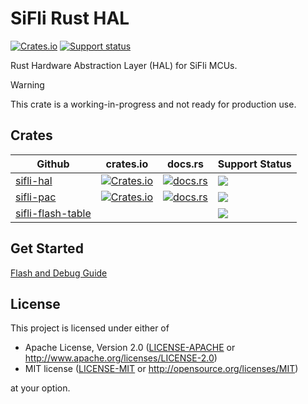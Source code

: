 # SiFli Rust HAL

[![Crates.io][badge-license]][crates]
[![Support status][badge-support-status]][githubrepo]

[badge-license]: https://img.shields.io/crates/l/sifli-hal?style=for-the-badge
[badge-support-status]: https://img.shields.io/badge/Support_status-Community-mediumpurple?style=for-the-badge
[crates]: https://crates.io/crates/sifli-hal
[githubrepo]: https://github.com/OpenSiFli/sifli-rs

Rust Hardware Abstraction Layer (HAL) for SiFli MCUs.

> [!WARNING]
> 
> This crate is a working-in-progress and not ready for production use.

## Crates
| Github                                                       | crates.io                                       | docs.rs                                    | Support Status       |
| ------------------------------------------------------------ | ----------------------------------------------- | ------------------------------------------ | -------------------- |
| [sifli-hal](https://github.com/OpenSiFli/sifli-rs/tree/main/sifli-hal) | [![Crates.io][hal-badge-version]][hal-cratesio] | [![docs.rs][hal-badge-docsrs]][hal-docsrs] | ![][badge-community] |
| [sifli-pac](https://github.com/OpenSiFli/sifli-pac)          | [![Crates.io][pac-badge-version]][pac-cratesio] | [![docs.rs][pac-badge-docsrs]][pac-docsrs] | ![][badge-community] |
| [sifli-flash-table ](https://github.com/OpenSiFli/sifli-rs/tree/main/sifli-flash-table) |                                                 |                                            | ![][badge-community] |

[badge-community]: https://img.shields.io/badge/Community-mediumpurple?style=for-the-badge

[hal-cratesio]: https://crates.io/crates/sifli-hal
[hal-docsrs]: https://docs.rs/sifli-hal
[hal-badge-license]: https://img.shields.io/crates/l/sifli-hal?style=for-the-badge
[hal-badge-version]: https://img.shields.io/crates/v/sifli-hal?style=for-the-badge
[hal-badge-docsrs]: https://img.shields.io/docsrs/sifli-hal?style=for-the-badge

[pac-cratesio]: https://crates.io/crates/sifli-pac
[pac-docsrs]: https://docs.rs/sifli-pac
[pac-badge-license]: https://img.shields.io/crates/l/sifli-pac?style=for-the-badge
[pac-badge-version]: https://img.shields.io/crates/v/sifli-pac?style=for-the-badge
[pac-badge-docsrs]: https://img.shields.io/docsrs/sifli-pac?style=for-the-badge

## Get Started

[Flash and Debug Guide](docs/flash_and_debug)

## License

This project is licensed under either of

- Apache License, Version 2.0 ([LICENSE-APACHE](LICENSE-APACHE) or
  <http://www.apache.org/licenses/LICENSE-2.0>)
- MIT license ([LICENSE-MIT](LICENSE-MIT) or <http://opensource.org/licenses/MIT>)

at your option.